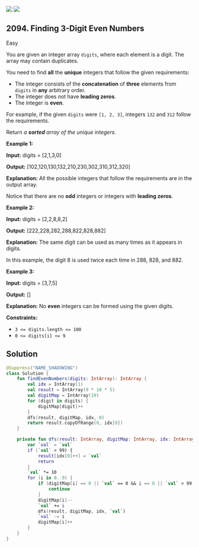 [![](https://img.shields.io/github/stars/javadev/LeetCode-in-Kotlin?label=Stars&style=flat-square)](https://github.com/javadev/LeetCode-in-Kotlin)
[![](https://img.shields.io/github/forks/javadev/LeetCode-in-Kotlin?label=Fork%20me%20on%20GitHub%20&style=flat-square)](https://github.com/javadev/LeetCode-in-Kotlin/fork)

## 2094\. Finding 3-Digit Even Numbers

Easy

You are given an integer array `digits`, where each element is a digit. The array may contain duplicates.

You need to find **all** the **unique** integers that follow the given requirements:

*   The integer consists of the **concatenation** of **three** elements from `digits` in **any** arbitrary order.
*   The integer does not have **leading zeros**.
*   The integer is **even**.

For example, if the given `digits` were `[1, 2, 3]`, integers `132` and `312` follow the requirements.

Return _a **sorted** array of the unique integers._

**Example 1:**

**Input:** digits = [2,1,3,0]

**Output:** [102,120,130,132,210,230,302,310,312,320]

**Explanation:** All the possible integers that follow the requirements are in the output array.

Notice that there are no **odd** integers or integers with **leading zeros**. 

**Example 2:**

**Input:** digits = [2,2,8,8,2]

**Output:** [222,228,282,288,822,828,882]

**Explanation:** The same digit can be used as many times as it appears in digits.

In this example, the digit 8 is used twice each time in 288, 828, and 882. 

**Example 3:**

**Input:** digits = [3,7,5]

**Output:** []

**Explanation:** No **even** integers can be formed using the given digits. 

**Constraints:**

*   `3 <= digits.length <= 100`
*   `0 <= digits[i] <= 9`

## Solution

```kotlin
@Suppress("NAME_SHADOWING")
class Solution {
    fun findEvenNumbers(digits: IntArray): IntArray {
        val idx = IntArray(1)
        val result = IntArray(9 * 10 * 5)
        val digitMap = IntArray(10)
        for (digit in digits) {
            digitMap[digit]++
        }
        dfs(result, digitMap, idx, 0)
        return result.copyOfRange(0, idx[0])
    }

    private fun dfs(result: IntArray, digitMap: IntArray, idx: IntArray, `val`: Int) {
        var `val` = `val`
        if (`val` > 99) {
            result[idx[0]++] = `val`
            return
        }
        `val` *= 10
        for (i in 0..9) {
            if (digitMap[i] == 0 || `val` == 0 && i == 0 || `val` > 99 && i and 1 == 1) {
                continue
            }
            digitMap[i]--
            `val` += i
            dfs(result, digitMap, idx, `val`)
            `val` -= i
            digitMap[i]++
        }
    }
}
```